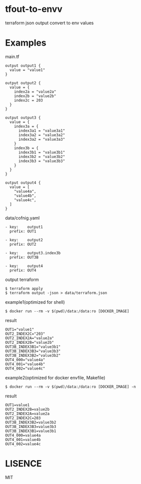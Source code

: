 # tfout-to-envv

terraform json output convert to env values

# Examples

main.tf

	output output1 {
	  value = "value1"
	}
	
	output output2 {
	  value = {
	    index2a = "value2a"
	    index2b = "value2b"
	    index2c = 203
	  }
	}
	
	output output3 {
	  value = {
	    index3a = {
	      index3a1 = "value3a1"
	      index3a2 = "value3a2"
	      index3a2 = "value3a3"
	    }
	    index3b = {
	      index3b1 = "value3b1"
	      index3b2 = "value3b2"
	      index3b3 = "value3b3"
	    }
	  }
	}
	
	output output4 {
	  value = [
	    "value4a",
	    "value4b",
	    "value4c",
	  ]
	}

data/cofnig.yaml

	- key:    output1
	  prefix: OUT1
	
	- key:    output2
	  prefix: OUT2
	
	- key:    output3.index3b
	  prefix: OUT3B
	
	- key:    output4
	  prefix: OUT4

output terraform

	$ terraform apply
	$ terraform output -json > data/terraform.json

example1(optimized for shell)

	$ docker run --rm -v $(pwd)/data:/data:ro [DOCKER_IMAGE]

result

	OUT1="value1"
	OUT2_INDEX2C="203"
	OUT2_INDEX2A="value2a"
	OUT2_INDEX2B="value2b"
	OUT3B_INDEX3B1="value3b1"
	OUT3B_INDEX3B3="value3b3"
	OUT3B_INDEX3B2="value3b2"
	OUT4_000="value4a"
	OUT4_001="value4b"
	OUT4_002="value4c"

example2(optimized for docker envfile, Makefile)

	$ docker run --rm -v $(pwd)/data:/data:ro [DOCKER_IMAGE] -n

result

	OUT1=value1
	OUT2_INDEX2B=value2b
	OUT2_INDEX2A=value2a
	OUT2_INDEX2C=203
	OUT3B_INDEX3B2=value3b2
	OUT3B_INDEX3B3=value3b3
	OUT3B_INDEX3B1=value3b1
	OUT4_000=value4a
	OUT4_001=value4b
	OUT4_002=value4c

# LISENCE

MIT


